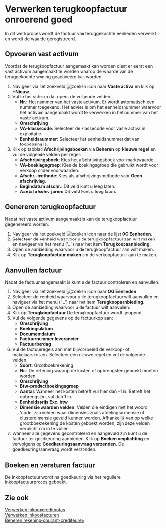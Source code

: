# Verwerken terugkoopfactuur onroerend goed

In dit werkproces wordt de factuur van teruggekochte eenheden verwerkt en wordt de waarde geregistreerd.

## Opvoeren vast activum

Voordat de terugkoopfactuur aangemaakt kan worden dient er eerst een vast activum aangemaakt te worden waarop de waarde van de teruggekochte woning geactiveerd kan worden. 

1. Navigeer via het zoekveld ![zoeken icon](/assets/images/zoeken.png "zoeken icon") naar **Vaste activa** en klik op **+Nieuw**. 
2. Vul in het scherm dat opent de volgende velden:
	- **Nr.**: Het nummer van het vaste activum. Er wordt automatisch een nummer toegekend. Het advies is om het eenheidsnummer waarvoor het activum aangemaakt wordt te verwerken in het nummer van het vaste activum. 
	- **Omschrijving**
	- **VA-klassecode**: Selecteer de klassecode voor vaste activa in exploitatie.
	- **Eenheidsnummer**: Selecteer het eenheidsnummer dat van toepassing is. 
3. Klik op tabblad **Afschrijvingsboeken** via **Beheren** op **Nieuwe regel** en vul de volgende velden per regel:
	- **Afschrijvingsboek**: Kies het afschrijvingsboek voor marktwaarde.
	- **VA-boekingsgroep**: Kies de boekingsgroep die gebruikt wordt voor verkoop onder voorwaarden.
	- **Afschr.-methode**: Kies als afschrijvingsmethode voor **Geen afschrijving**.
	- **Begindatum afschr.**: Dit veld kunt u leeg laten.
	- **Aantal afschr.-jaren**: Dit veld kunt u leeg laten.

## Genereren terugkoopfactuur

Nadat het vaste activum aangemaakt is kan de terugkoopfactuur gegenereerd worden. 

1. Navigeer via het zoekveld ![zoeken icon](/assets/images/zoeken.png "zoeken icon") naar de lijst **OG Eenheden**.
2. Selecteer de eenheid waarvoor u de terugkoopfactuur aan wilt maken en navigeer via het menu ('...') naar het item **Terugkoopaanbieding**. 
3. Open de aanbieding waarvoor u de terugkoopfactuur aan wilt maken. 
4. Klik op **Terugkoopfactuur maken** om de verkoopfactuur aan te maken. 

## Aanvullen factuur 

Nadat de factuur aangemaakt is kunt u de factuur controleren en aanvullen. 

1. Navigeer via het zoekveld ![zoeken icon](/assets/images/zoeken.png "zoeken icon") naar **OG Eenheden**. 
2. Selecteer de eenheid waarvoor u de terugkoopfactuur wilt aanvullen en navigeer via het menu ('...') naar het item **Terugkoopaanbieding**. 
3. Open de aanbieding waarvoor u de factuur wilt aanvullen.
4. Klik op **Terugkoopfactuur** De terugkoopfactuur wordt geopend. 
5. Vul de volgende gegevens op de factuurkop aan:
	- **Omschrijving**
	- **Boekingsdatum**
	- **Documentdatum**
	- **Factuurnummer leverancier**
	- **Factuurberdag**
6. Vul de factuurregels aan met bijvoorbeeld de verkoop- of makelaarskosten. Selecteer een nieuwe regel en vul de volgende velden. 
	- **Soort**: Grootboekrekening.
	- **Nr.**: De rekening waarop de kosten of opbrengsten geboekt moeten worden.
	- **Omschrijving**
	- **Btw-productboekingsgroep**
	- **Aantal**: Wanneer het kosten betreft vul hier dan -1 in. Betreft het opbrengsten, vul dan 1 in.
	- **Eenheidsprijs Exc. btw**
	- **Dimensie waarden velden**: Velden die eindigen met het woord 'code' zijn velden waar dimensies zoals afdelingsdimensie of clusterdimensie gevuld kunnen worden. Afhankelijk van op welke grootboekrekening de kosten geboekt worden, zijn deze velden verplicht om in te vullen.  
7. Wanneer alle gegevens gecontroleerd en aangevuld zijn kunt u de factuur ter goedkeuring aanbieden. Klik op **Boeken verplichting** en vervolgens op **Goedkeuringsaanvraag verzenden**. De goedkeuringsaanvraag wordt verzonden. 

## Boeken en versturen factuur 

De inkoopfactuur wordt na goedkeuring via het reguliere inkoopfactuurproces geboekt. 

## Zie ook

[Verwerken inkoopcreditnotas](../verwerken-inkoopcreditnotas/)  
[Verwerken inkoopfacturen](../verwerken-inkoopfacturen/)  
[Beheren rekening-courant-crediteuren](../beheren-rekening-courant-crediteuren/)  


